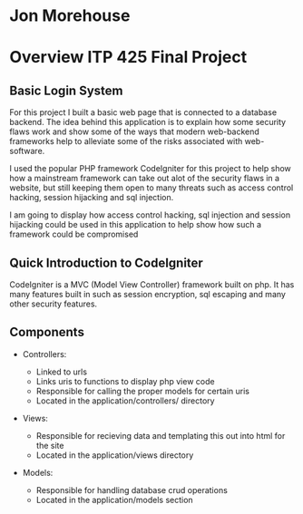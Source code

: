 Jon Morehouse
=

Overview ITP 425 Final Project 
=

Basic Login System
-

For this project I built a basic web page that is connected to a database backend. The idea behind this application is to explain how some security flaws work and show some of the ways that modern web-backend frameworks help to alleviate some of the risks associated with web-software.

I used the popular PHP framework CodeIgniter for this project to help show how a mainstream framework can take out alot of the security flaws in a website, but still keeping them open to many threats such as access control hacking, session hijacking and sql injection.

I am going to display how access control hacking, sql injection and session hijacking could be used in this application to help show how such a framework could be compromised

Quick Introduction to CodeIgniter
-

CodeIgniter is a MVC (Model View Controller) framework built on php. It has many features built in such as session encryption, sql escaping and many other security features.

Components
-

-	Controllers:
	-	Linked to urls
	-	Links uris to functions to display php view code
	-	Responsible for calling the proper models for certain uris
	-	Located in the application/controllers/ directory

-	Views:
	-	Responsible for recieving data and templating this out into html for the site
	-	Located in the application/views directory

-	Models:
	-	Responsible for handling database crud operations
	-	Located in the application/models section

